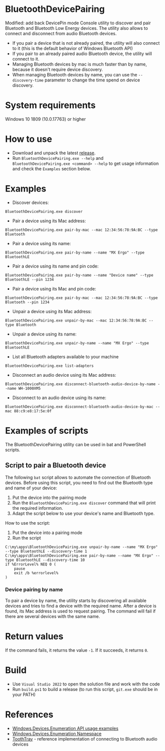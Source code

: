 # BluetoothDevicePairing

Modified: add back DevicePin mode
Console utility to discover and pair Bluetooth and Bluetooth Low Energy devices.
The utility also allows to connect and disconnect from audio Bluetooth devices.
* If you pair a device that is not already paired, the utility will also connect to it (this is the default behavior of Windows Bluetooth API)<br>
* If you pair to an already paired audio Bluetooth device, the utility will connect to it.
* Managing Bluetooth devices by mac is much faster than by name, because it doesn't require device discovery.
* When managing Bluetooth devices by name, you can use the `--discovery-time` parameter to change the time spend on device discovery.

# System requirements
Windows 10 1809 (10.0.17763) or higher

# How to use
* Download and unpack the latest [release](https://github.com/PolarGoose/BluetoothDevicePairing/releases).
* Run `BluetoothDevicePairing.exe --help` and `BluetoothDevicePairing.exe <command> --help` to get usage information and check the `Examples` section below.

# Examples
* Discover devices:
```
BluetoothDevicePairing.exe discover
```
* Pair a device using its Mac address:
```
BluetoothDevicePairing.exe pair-by-mac --mac 12:34:56:78:9A:BC --type Bluetooth
```
* Pair a device using its name:
```
BluetoothDevicePairing.exe pair-by-name --name "MX Ergo" --type BluetoothLE
```
* Pair a device using its name and pin code:
```
BluetoothDevicePairing.exe pair-by-name --name "Device name" --type BluetoothLE --pin 1234
```
* Pair a device using its Mac and pin code:
```
BluetoothDevicePairing.exe pair-by-mac --mac 12:34:56:78:9A:BC --type Bluetooth --pin 1234
```
* Unpair a device using its Mac address:
```
BluetoothDevicePairing.exe unpair-by-mac --mac 12:34:56:78:9A:BC --type Bluetooth
```
* Unpair a device using its name:
```
BluetoothDevicePairing.exe unpair-by-name --name "MX Ergo" --type BluetoothLE
```
* List all Bluetooth adapters available to your machine
```
BluetoothDevicePairing.exe list-adapters
```
* Disconnect an audio device using its Mac address:
```
BluetoothDevicePairing.exe disconnect-bluetooth-audio-device-by-name --name WH-1000XM5
```
* Disconnect to an audio device using its name:
```
BluetoothDevicePairing.exe disconnect-bluetooth-audio-device-by-mac --mac 88:c9:e8:17:5e:0f
```

# Examples of scripts
The BluetoothDevicePairing utility can be used in bat and PowerShell scripts.

## Script to pair a Bluetooth device
The following `bat` script allows to automate the connection of Bluetooth devices.
Before using this script, you need to find out the Bluetooth type and name of your device:
1. Put the device into the pairing mode
2. Run the `BluetoothDevicePairing.exe discover` command that will print the required information.
3. Adapt the script below to use your device's name and Bluetooth type.

How to use the script:
1. Put the device into a pairing mode
2. Run the script
```
C:\my\apps\BluetoothDevicePairing.exe unpair-by-name --name "MX Ergo" --type BluetoothLE --discovery-time 1
C:\my\apps\BluetoothDevicePairing.exe pair-by-name --name "MX Ergo" --type BluetoothLE --discovery-time 10
if %ErrorLevel% NEQ 0 (
    pause
    exit /b %errorlevel%
)
```

### Device pairing by name
To pair a device by name, the utility starts by discovering all available devices and tries to find a device with the required name. After a device is found, its Mac address is used to request pairing. The command will fail if there are several devices with the same name.

# Return values
If the command fails, it returns the value `-1`. If it succeeds, it returns `0`.

# Build
* Use `Visual Studio 2022` to open the solution file and work with the code
* Run `build.ps1` to build a release (to run this script, `git.exe` should be in your PATH)

# References
* [Windows.Devices.Enumeration API usage examples](https://github.com/microsoft/Windows-universal-samples/tree/master/Samples/DeviceEnumerationAndPairing)
* [Windows.Devices.Enumeration Namespace](https://docs.microsoft.com/en-us/uwp/api/Windows.Devices.Enumeration)
* [ToothTray](https://github.com/m2jean/ToothTray/tree/master) - reference implementation of connecting to Bluetooth audio devices
